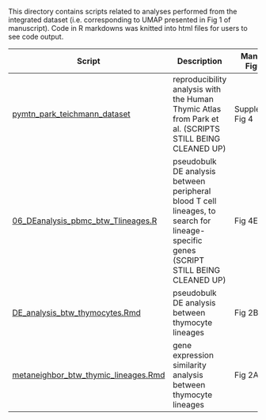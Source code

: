 This directory contains scripts related to analyses performed from the integrated dataset (i.e. corresponding to UMAP presented in Fig 1 of manuscript). Code in R markdowns was knitted into html files for users to see code output.

| Script | Description | Manuscript Figure(s) |
| ------ | ----------- | -------------------- |
| [pymtn_park_teichmann_dataset](./pymtn_park_teichmann_dataset/) | reproducibility analysis with the Human Thymic Atlas from Park et al. (SCRIPTS STILL BEING CLEANED UP) | Supplementary Fig 4 |
| [06_DEanalysis_pbmc_btw_Tlineages.R](06_DEanalysis_pbmc_btw_Tlineages.R) | pseudobulk DE analysis between peripheral blood T cell lineages, to search for lineage-specific genes (SCRIPT STILL BEING CLEANED UP) | Fig 4E, 4F |
| [DE_analysis_btw_thymocytes.Rmd](DE_analysis_btw_thymocytes.Rmd) | pseudobulk DE analysis between thymocyte lineages | Fig 2B, 2C |
| [metaneighbor_btw_thymic_lineages.Rmd](metaneighbor_btw_thymic_lineages.Rmd) | gene expression similarity analysis between thymocyte lineages | Fig 2A |

